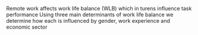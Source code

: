 Remote work affects work life balance (WLB) which in turens influence task performance
Using three main determinants of work life balance we determine how each is influenced by gender, work experience and economic sector
